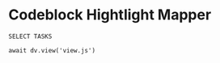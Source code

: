 # Codeblock Hightlight Mapper

```dataview
SELECT TASKS
```

```dataviewjs
await dv.view('view.js')
```



